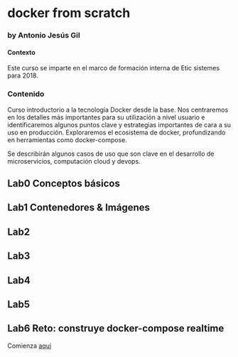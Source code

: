 # docker from scratch
### by Antonio Jesús Gil 
#### Contexto
Este curso se imparte en el marco de formación interna de Etic sistemes para 2018.
### Contenido
Curso introductorio a la tecnología Docker desde la base. Nos centraremos en los detalles más importantes para su utilización a nivel usuario e identificaremos algunos puntos clave y estrategias importantes de cara a su uso en producción. Exploraremos el ecosistema de docker, profundizando en herramientas como docker-compose.

Se describirán algunos casos de uso que son clave en el desarrollo de microservicios, computación cloud y devops.
## Lab0 Conceptos básicos
## Lab1 Contenedores & Imágenes
## Lab2 
## Lab3 
## Lab4 
## Lab5 
## Lab6 Reto: construye docker-compose realtime

Comienza [aquí](./dockerScratch.md)
